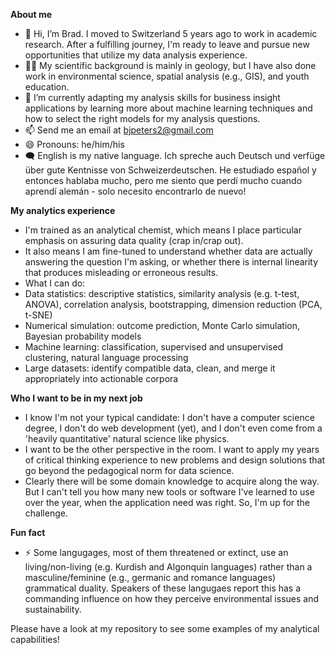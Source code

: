 **About me**
- 👋 Hi, I’m Brad. I moved to Switzerland 5 years ago to work in academic research. After a fulfilling journey, I'm ready to leave and pursue new opportunities that utilize my data analysis experience.
- 👨‍🔬 My scientific background is mainly in geology, but I have also done work in environmental science, spatial analysis (e.g., GIS), and youth education.  
- 🌱 I’m currently adapting my analysis skills for business insight applications by learning more about machine learning techniques and how to select the right models for my analysis questions.
- 📫 Send me an email at bjpeters2@gmail.com
- 😄 Pronouns: he/him/his
- 🗨️ English is my native language. Ich spreche auch Deutsch und verfüge über gute Kentnisse von Schweizerdeutschen. He estudiado español y entonces hablaba mucho, pero me siento que perdí mucho cuando aprendí alemán - solo necesito encontrarlo de nuevo!
  
**My analytics experience**
- I'm trained as an analytical chemist, which means I place particular emphasis on assuring data quality (crap in/crap out).
- It also means I am fine-tuned to understand whether data are actually answering the question I'm asking, or whether there is internal linearity that produces misleading or erroneous results.
- What I can do:
-   Data statistics: descriptive statistics, similarity analysis (e.g. t-test, ANOVA), correlation analysis, bootstrapping, dimension reduction (PCA, t-SNE)
-   Numerical simulation: outcome prediction, Monte Carlo simulation, Bayesian probability models
-   Machine learning: classification, supervised and unsupervised clustering, natural language processing
-   Large datasets: identify compatible data, clean, and merge it appropriately into actionable corpora

**Who I want to be in my next job**
- I know I'm not your typical candidate: I don't have a computer science degree, I don't do web development (yet), and I don't even come from a 'heavily quantitative' natural science like physics.
- I want to be the other perspective in the room. I want to apply my years of critical thinking experience to new problems and design solutions that go beyond the pedagogical norm for data science.
- Clearly there will be some domain knowledge to acquire along the way. But I can't tell you how many new tools or software I've learned to use over the year, when the application need was right. So, I'm up for the challenge.

**Fun fact**
- ⚡ Some langugages, most of them threatened or extinct, use an living/non-living (e.g. Kurdish and Algonquin languages) rather than a masculine/feminine (e.g., germanic and romance languages) grammatical duality. Speakers of these langugaes report this has a commanding influence on how they perceive environmental issues and sustainability.

Please have a look at my repository to see some examples of my analytical capabilities!

<!---
bjpeters2/bjpeters2 is a ✨ special ✨ repository because its `README.md` (this file) appears on your GitHub profile.
You can click the Preview link to take a look at your changes.
--->
